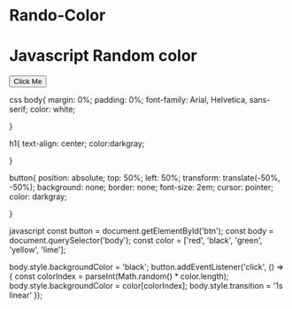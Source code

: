 # Rando-Color
<!DOCTYPE html>
<html lang="en">
<head>
</head>
<body>
    <h1>Javascript Random color</h1>
    <button id="btn">Click Me</button>
</body>
</html>

css
body{
    margin: 0%;
    padding: 0%;
    font-family: Arial, Helvetica, sans-serif;
    color: white;

}

h1{
    text-align: center;
    color:darkgray;
    
}

button{
    position: absolute;
    top: 50%;
    left: 50%;
    transform: translate(-50%, -50%);
    background: none;
    border: none;
    font-size: 2em;
    cursor: pointer;
    color: darkgray;

}

javascript
const button = document.getElementById('btn');
const body = document.querySelector('body');
const color = ['red', 'black', 'green', 'yellow', 'lime'];

body.style.backgroundColor = 'black';
button.addEventListener('click', () => {
    const colorIndex = parseInt(Math.random() * color.length);
    body.style.backgroundColor = color[colorIndex];
    body.style.transition = '1s linear'
});
